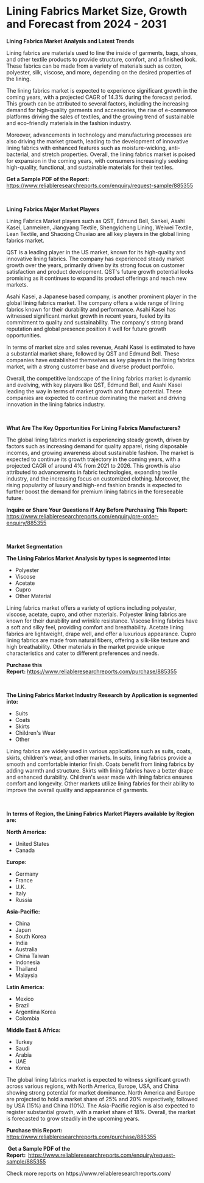 <p><h1>Lining Fabrics Market Size, Growth and Forecast from 2024 - 2031</h1></p><p><strong>Lining Fabrics Market Analysis and Latest Trends</strong></p>
<p><p>Lining fabrics are materials used to line the inside of garments, bags, shoes, and other textile products to provide structure, comfort, and a finished look. These fabrics can be made from a variety of materials such as cotton, polyester, silk, viscose, and more, depending on the desired properties of the lining.</p><p>The lining fabrics market is expected to experience significant growth in the coming years, with a projected CAGR of 14.3% during the forecast period. This growth can be attributed to several factors, including the increasing demand for high-quality garments and accessories, the rise of e-commerce platforms driving the sales of textiles, and the growing trend of sustainable and eco-friendly materials in the fashion industry.</p><p>Moreover, advancements in technology and manufacturing processes are also driving the market growth, leading to the development of innovative lining fabrics with enhanced features such as moisture-wicking, anti-bacterial, and stretch properties. Overall, the lining fabrics market is poised for expansion in the coming years, with consumers increasingly seeking high-quality, functional, and sustainable materials for their textiles.</p></p>
<p><strong>Get a Sample PDF of the Report:&nbsp;</strong> <a href="https://www.reliableresearchreports.com/enquiry/request-sample/885355">https://www.reliableresearchreports.com/enquiry/request-sample/885355</a></p>
<p>&nbsp;</p>
<p><strong>Lining Fabrics Major Market Players</strong></p>
<p><p>Lining Fabrics Market players such as QST, Edmund Bell, Sankei, Asahi Kasei, Lanmeiren, Jiangyang Textile, Shengyicheng Lining, Weiwei Textile, Lean Textile, and Shaoxing Chuxiao are all key players in the global lining fabrics market.</p><p>QST is a leading player in the US market, known for its high-quality and innovative lining fabrics. The company has experienced steady market growth over the years, primarily driven by its strong focus on customer satisfaction and product development. QST's future growth potential looks promising as it continues to expand its product offerings and reach new markets.</p><p>Asahi Kasei, a Japanese based company, is another prominent player in the global lining fabrics market. The company offers a wide range of lining fabrics known for their durability and performance. Asahi Kasei has witnessed significant market growth in recent years, fueled by its commitment to quality and sustainability. The company's strong brand reputation and global presence position it well for future growth opportunities.</p><p>In terms of market size and sales revenue, Asahi Kasei is estimated to have a substantial market share, followed by QST and Edmund Bell. These companies have established themselves as key players in the lining fabrics market, with a strong customer base and diverse product portfolio.</p><p>Overall, the competitive landscape of the lining fabrics market is dynamic and evolving, with key players like QST, Edmund Bell, and Asahi Kasei leading the way in terms of market growth and future potential. These companies are expected to continue dominating the market and driving innovation in the lining fabrics industry.</p></p>
<p>&nbsp;</p>
<p><strong>What Are The Key Opportunities For Lining Fabrics Manufacturers?</strong></p>
<p><p>The global lining fabrics market is experiencing steady growth, driven by factors such as increasing demand for quality apparel, rising disposable incomes, and growing awareness about sustainable fashion. The market is expected to continue its growth trajectory in the coming years, with a projected CAGR of around 4% from 2021 to 2026. This growth is also attributed to advancements in fabric technologies, expanding textile industry, and the increasing focus on customized clothing. Moreover, the rising popularity of luxury and high-end fashion brands is expected to further boost the demand for premium lining fabrics in the foreseeable future.</p></p>
<p><strong>Inquire or Share Your Questions If Any Before Purchasing This Report:</strong> <a href="https://www.reliableresearchreports.com/enquiry/pre-order-enquiry/885355">https://www.reliableresearchreports.com/enquiry/pre-order-enquiry/885355</a></p>
<p>&nbsp;</p>
<p><strong>Market Segmentation</strong></p>
<p><strong>The Lining Fabrics Market Analysis by types is segmented into:</strong></p>
<p><ul><li>Polyester</li><li>Viscose</li><li>Acetate</li><li>Cupro</li><li>Other Material</li></ul></p>
<p><p>Lining fabrics market offers a variety of options including polyester, viscose, acetate, cupro, and other materials. Polyester lining fabrics are known for their durability and wrinkle resistance. Viscose lining fabrics have a soft and silky feel, providing comfort and breathability. Acetate lining fabrics are lightweight, drape well, and offer a luxurious appearance. Cupro lining fabrics are made from natural fibers, offering a silk-like texture and high breathability. Other materials in the market provide unique characteristics and cater to different preferences and needs.</p></p>
<p><strong>Purchase this Report:&nbsp;</strong><a href="https://www.reliableresearchreports.com/purchase/885355">https://www.reliableresearchreports.com/purchase/885355</a></p>
<p>&nbsp;</p>
<p><strong>The Lining Fabrics Market Industry Research by Application is segmented into:</strong></p>
<p><ul><li>Suits</li><li>Coats</li><li>Skirts</li><li>Children's Wear</li><li>Other</li></ul></p>
<p><p>Lining fabrics are widely used in various applications such as suits, coats, skirts, children's wear, and other markets. In suits, lining fabrics provide a smooth and comfortable interior finish. Coats benefit from lining fabrics by adding warmth and structure. Skirts with lining fabrics have a better drape and enhanced durability. Children's wear made with lining fabrics ensures comfort and longevity. Other markets utilize lining fabrics for their ability to improve the overall quality and appearance of garments.</p></p>
<p>&nbsp;</p>
<p><strong>In terms of Region, the Lining Fabrics Market Players available by Region are:</strong></p>
<p>
    <p> <strong> North America: </strong>
        <ul>
            <li>United States</li>
            <li>Canada</li>
        </ul>
        </p> 
    <p> <strong> Europe: </strong>
        <ul>
            <li>Germany</li>
            <li>France</li>
            <li>U.K.</li>
            <li>Italy</li>
            <li>Russia</li>
        </ul>
        </p> 
    <p> <strong> Asia-Pacific: </strong>
        <ul>
            <li>China</li>
            <li>Japan</li>
            <li>South Korea</li>
            <li>India</li>
            <li>Australia</li>
            <li>China Taiwan</li>
            <li>Indonesia</li>
            <li>Thailand</li>
            <li>Malaysia</li>
        </ul>
        </p> 
    <p> <strong> Latin America: </strong>
        <ul>
            <li>Mexico</li>
            <li>Brazil</li>
            <li>Argentina Korea</li>
            <li>Colombia</li>
        </ul>
        </p> 
    <p> <strong> Middle East & Africa: </strong>
        <ul>
            <li>Turkey</li>
            <li>Saudi</li>
            <li>Arabia</li>
            <li>UAE</li>
            <li>Korea</li>
        </ul>
    </p>
    </p>
<p><p>The global lining fabrics market is expected to witness significant growth across various regions, with North America, Europe, USA, and China showing strong potential for market dominance. North America and Europe are projected to hold a market share of 25% and 20% respectively, followed by USA (15%) and China (10%). The Asia-Pacific region is also expected to register substantial growth, with a market share of 18%. Overall, the market is forecasted to grow steadily in the upcoming years.</p></p>
<p><strong>Purchase this Report: </strong><a href="https://www.reliableresearchreports.com/purchase/885355">https://www.reliableresearchreports.com/purchase/885355</a></p>
<p>&nbsp;<strong>Get a Sample PDF of the Report:&nbsp;&nbsp;</strong><a href="https://www.reliableresearchreports.com/enquiry/request-sample/885355">https://www.reliableresearchreports.com/enquiry/request-sample/885355</a></p>
<p><strong></strong></p>
<p>Check more reports on https://www.reliableresearchreports.com/</p>